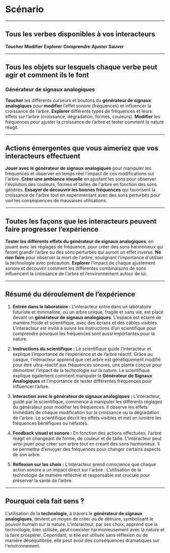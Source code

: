 # Scénario

<!-- Ici mettre tous les documents et références concernant la scéanrisation de l'expérience   -->

---

## **Tous les verbes disponibles à vos interacteurs**

 **Toucher**
 **Modifier**
 **Explorer**
**Comprendre**
 **Ajuster**
 **Sauver**

---

## **Tous les objets sur lesquels chaque verbe peut agir et comment ils le font**

### **Générateur de signaux analogiques**
 **Toucher** les différents curseurs et boutons du **générateur de signaux analogiques** pour **modifier** l’effet sonore (fréquences) et influencer la croissance de l’arbre.
 **Explorer** différents types de fréquences et leurs effets sur l’arbre (croissance, dégradation, formes, couleurs).
 **Modifier** les fréquences pour ajuster la croissance de l’arbre et tester comment la nature réagit.


---

## **Actions émergentes que vous aimeriez que vos interacteurs effectuent**

 **Jouer avec le générateur de signaux analogiques** pour manipuler les fréquences et observer en temps réel l'impact de ces modifications sur l'arbre.
 **Créer une ambiance visuelle** en ajustant les sons pour observer l'évolution des couleurs, formes et tailles de l'arbre en fonction des sons générés.
**Essayer de découvrir les bonnes fréquences** qui favorisent la croissance de l'arbre tout en expérimentant avec des sons perturbés pour voir les conséquences de mauvaises utilisations.

---

## **Toutes les façons que les interacteurs peuvent faire progresser l’expérience**

 **Tester les différents effets du générateur de signaux analogiques**, en jouant avec les réglages de fréquence, pour créer des sons harmonieux qui feront grandir l’arbre ou des sons perturbés qui auront un effet inverse.
 **Ne rien faire** pour observer la mort de l'arbre, soulignant l'importance d'utiliser la technologie avec précaution.
 **Explorer** l’impact de chaque ajustement sonore et découvrir comment les différentes combinaisons de sons influencent la croissance de l'arbre et l’environnement autour de lui.

---

## **Résumé du déroulement de l’expérience**

1. **Entrée dans le laboratoire :** L'interacteur entre dans un laboratoire futuriste et minimaliste, où un arbre unique, fragile et sans vie, est placé devant un **générateur de signaux analogiques**. L’espace est éclairé de manière froide et scientifique, avec des écrans et des câbles visibles. L’interacteur est invité à suivre les instructions d’un scientifique pour comprendre pourquoi les fréquences sont aussi importantes pour la nature.

2. **Instructions du scientifique :** Le scientifique guide l'interacteur et explique l’importance de l’expérience et de l’arbre réactif. Grâce au casque, l’interacteur apprend que cet arbre est génétiquement modifié pour être ultra-réactif aux fréquences sonores, une plante conçue pour démontrer l’impact de la technologie sur la nature. Le scientifique explique également comment manipuler le **Générateur de Signaux Analogiques** et l’importance de tester différentes fréquences pour influencer l’arbre.

3. **Interaction avec le générateur de signaux analogiques :** L’interacteur, guidé par le scientifique, commence à manipuler les différents réglages du générateur pour modifier les fréquences. Il observe les effets immédiats de chaque modification sur la croissance ou la dégradation de l'arbre. Le scientifique décrit les effets visibles et met en lumière les fréquences bénéfiques ou néfastes.

4. **Feedback visuel et sonore :** En fonction des actions effectuées, l'arbre réagit en changeant de forme, de couleur et de taille. L'intéracteur peut ainsi jouer pour créer son arbre tout en créant des sons harmonieux. Il se permettra d'envoyer des fréquences pour changer certains aspects de son arbre.

5. **Réflexion sur les choix :** L’interacteur prend conscience que chaque action sonore a un impact direct sur l'arbre . L’utilisation de la technologie de manière réfléchie et responsable est cruciale pour préserver la santé de l’arbre.



---

## **Pourquoi cela fait sens ?**

L'utilisation de la **technologie**, à travers le **générateur de signaux analogiques**, devient un moyen de créer ou de détruire, symbolisant le pouvoir humain sur la nature. L’interacteur, par ses choix, apprend que la technologie, bien utilisée, peut coexister harmonieusement avec la nature et la faire prospérer. Cependant, si elle est utilisée sans réflexion ou de manière déséquilibrée, elle peut avoir des conséquences dramatiques sur l'environnement.










